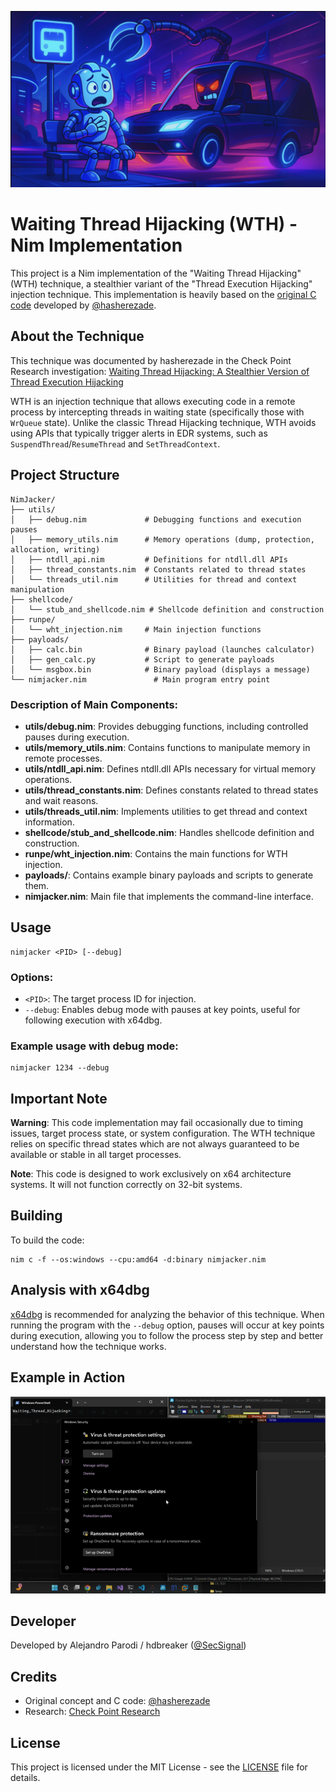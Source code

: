 ![NimJacker - Waiting Thread Hijacking in Nim](docs/banner.png)

# Waiting Thread Hijacking (WTH) - Nim Implementation

This project is a Nim implementation of the "Waiting Thread Hijacking" (WTH) technique, a stealthier variant of the "Thread Execution Hijacking" injection technique. This implementation is heavily based on the [original C code](https://github.com/hasherezade/waiting_thread_hijacking) developed by [@hasherezade](https://twitter.com/hasherezade).

## About the Technique

This technique was documented by hasherezade in the Check Point Research investigation:
[Waiting Thread Hijacking: A Stealthier Version of Thread Execution Hijacking](https://research.checkpoint.com/2025/waiting-thread-hijacking/)

WTH is an injection technique that allows executing code in a remote process by intercepting threads in waiting state (specifically those with `WrQueue` state). Unlike the classic Thread Hijacking technique, WTH avoids using APIs that typically trigger alerts in EDR systems, such as `SuspendThread`/`ResumeThread` and `SetThreadContext`.

## Project Structure

```
NimJacker/
├── utils/
│   ├── debug.nim             # Debugging functions and execution pauses
│   ├── memory_utils.nim      # Memory operations (dump, protection, allocation, writing)
│   ├── ntdll_api.nim         # Definitions for ntdll.dll APIs
│   ├── thread_constants.nim  # Constants related to thread states
│   └── threads_util.nim      # Utilities for thread and context manipulation
├── shellcode/
│   └── stub_and_shellcode.nim # Shellcode definition and construction
├── runpe/
│   └── wht_injection.nim     # Main injection functions
├── payloads/
│   ├── calc.bin              # Binary payload (launches calculator)
│   ├── gen_calc.py           # Script to generate payloads
│   └── msgbox.bin            # Binary payload (displays a message)
└── nimjacker.nim               # Main program entry point
```

### Description of Main Components:

- **utils/debug.nim**: Provides debugging functions, including controlled pauses during execution.
- **utils/memory_utils.nim**: Contains functions to manipulate memory in remote processes.
- **utils/ntdll_api.nim**: Defines ntdll.dll APIs necessary for virtual memory operations.
- **utils/thread_constants.nim**: Defines constants related to thread states and wait reasons.
- **utils/threads_util.nim**: Implements utilities to get thread and context information.
- **shellcode/stub_and_shellcode.nim**: Handles shellcode definition and construction.
- **runpe/wht_injection.nim**: Contains the main functions for WTH injection.
- **payloads/**: Contains example binary payloads and scripts to generate them.
- **nimjacker.nim**: Main file that implements the command-line interface.

## Usage

```
nimjacker <PID> [--debug]
```

### Options:
- `<PID>`: The target process ID for injection.
- `--debug`: Enables debug mode with pauses at key points, useful for following execution with x64dbg.

### Example usage with debug mode:

```
nimjacker 1234 --debug
```

## Important Note

**Warning**: This code implementation may fail occasionally due to timing issues, target process state, or system configuration. The WTH technique relies on specific thread states which are not always guaranteed to be available or stable in all target processes.

**Note**: This code is designed to work exclusively on x64 architecture systems. It will not function correctly on 32-bit systems.

## Building

To build the code:

```
nim c -f --os:windows --cpu:amd64 -d:binary nimjacker.nim
```

## Analysis with x64dbg

[x64dbg](https://x64dbg.com) is recommended for analyzing the behavior of this technique. When running the program with the `--debug` option, pauses will occur at key points during execution, allowing you to follow the process step by step and better understand how the technique works.

## Example in Action

<p align="center">
  <img src="docs/poc.gif" alt="Demo of Waiting Thread Hijacking">
</p>

## Developer

Developed by Alejandro Parodi / hdbreaker ([@SecSignal](https://twitter.com/SecSignal))

## Credits

- Original concept and C code: [@hasherezade](https://twitter.com/hasherezade)
- Research: [Check Point Research](https://research.checkpoint.com)

## License

This project is licensed under the MIT License - see the [LICENSE](LICENSE) file for details.